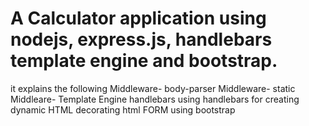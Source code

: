# A Calculator application using nodejs, express.js, handlebars template engine and bootstrap.
it explains the following
   Middleware- body-parser
   Middleware- static
   Middleare-  Template Engine handlebars
   using handlebars for creating dynamic HTML 
   decorating html FORM using bootstrap


